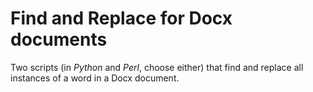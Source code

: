 # Find and Replace for Docx documents

Two scripts (in *Python* and *Perl*, choose either) that find and replace all instances
of a word in a Docx document.
